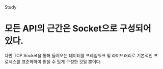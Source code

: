 Study 

# 모든 API의 근간은 Socket으로 구성되어 있다. 

다만 TCP Socket을 통해 들어오는 데이터를 프레임워크 및 라이브러리로 기본적인 프로세스를 표준화하여 받을 수 있게 구성한 것일 뿐이다.   
